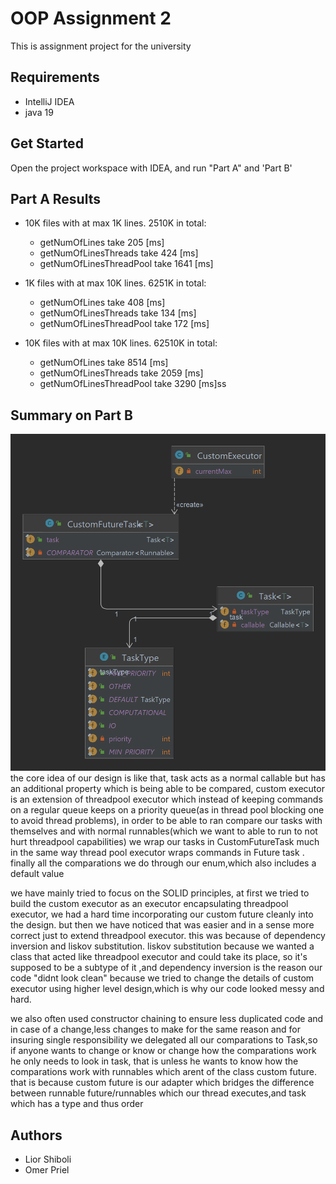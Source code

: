 # OOP Assignment 2

This is assignment project for the university

## Requirements

- IntelliJ IDEA
- java 19

## Get Started

Open the project workspace with IDEA, and run "Part A" and 'Part B'

## Part A Results

- 10K files with at max 1K lines. 2510K in total:
  - getNumOfLines take 205 [ms]
  - getNumOfLinesThreads take 424 [ms]
  - getNumOfLinesThreadPool take 1641 [ms]

- 1K files with at max 10K lines. 6251K in total:
    - getNumOfLines take 408 [ms]
    - getNumOfLinesThreads take 134 [ms]
    - getNumOfLinesThreadPool take 172 [ms]

- 10K files with at max 10K lines. 62510K in total:
    - getNumOfLines take 8514 [ms]
    - getNumOfLinesThreads take 2059 [ms]
    - getNumOfLinesThreadPool take 3290 [ms]ss

## Summary on Part B
![](part-b-diagram.png)
the core idea of our design is like that, task acts as a normal callable
but has an additional property which is being able to be compared,
custom executor is an extension of threadpool executor which instead
of keeping commands on a regular queue keeps on a priority queue(as in thread pool blocking one to avoid thread problems),
in order to be able to ran compare our tasks with themselves and with normal runnables(which we want to able to run to not hurt threadpool capabilities)
we wrap our tasks in CustomFutureTask much in the same way thread pool executor wraps commands in Future task
. finally all the comparations we do through our enum,which also includes a default value

we have mainly tried to focus on the SOLID principles,
at first we tried to build the custom executor as an executor encapsulating threadpool executor,
we had a hard time incorporating our custom future cleanly into the design.
but then we have noticed that was easier and in a sense more correct
just to extend threadpool executor. this was because of dependency inversion and liskov substitution.
liskov substitution because we wanted a class that acted like threadpool executor and could take its place, so it's supposed to be a subtype of it
,and dependency inversion is the reason our code "didnt look clean" because we tried to change the details of custom executor using higher level design,which is why our code looked messy and hard.

we also often used constructor chaining to ensure less duplicated code and in case of a change,less changes to make
for the same reason and for insuring single responsibility we delegated all our comparations to Task,so if anyone wants to change or know or change how the comparations work he only needs to look in task,
that is unless he wants to know how the comparations work with runnables which arent of the class custom future. that is because custom future is our adapter which bridges the difference between runnable future/runnables which our thread executes,and task which has a type and thus order


## Authors

- Lior Shiboli
- Omer Priel